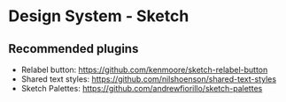 # Design System - Sketch

## Recommended plugins  
- Relabel button: https://github.com/kenmoore/sketch-relabel-button  
- Shared text styles: https://github.com/nilshoenson/shared-text-styles  
- Sketch Palettes: https://github.com/andrewfiorillo/sketch-palettes  
